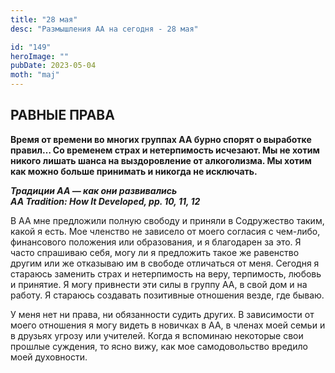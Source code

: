 ```yaml
---
title: "28 мая"
desc: "Размышления АА на сегодня - 28 мая"

id: "149"
heroImage: ""
pubDate: 2023-05-04
moth: "maj"
---
```


## РАВНЫЕ ПРАВА

**Время от времени во многих группах АА бурно спорят о выработке правил… Со
временем страх и нетерпимость исчезают. Мы не хотим никого лишать шанса на
выздоровление от алкоголизма. Мы хотим как можно больше принимать и никогда не
исключать.**

**_Традиции АА — как они развивались  
AA Tradition: How It Developed, pp. 10, 11, 12_**

В АА мне предложили полную свободу и приняли в Содружество таким, какой я
есть. Мое членство не зависело от моего согласия с чем-либо, финансового
положения или образования, и я благодарен за это. Я часто спрашиваю себя, могу
ли я предложить такое же равенство другим или же отказываю им в свободе
отличаться от меня. Сегодня я стараюсь заменить страх и нетерпимость на веру,
терпимость, любовь и принятие. Я могу привнести эти силы в группу АА, в свой
дом и на работу. Я стараюсь создавать позитивные отношения везде, где бываю.

У меня нет ни права, ни обязанности судить других. В зависимости от моего
отношения я могу видеть в новичках в АА, в членах моей семьи и в друзьях
угрозу или учителей. Когда я вспоминаю некоторые свои прошлые суждения, то
ясно вижу, как мое самодовольство вредило моей духовности.
